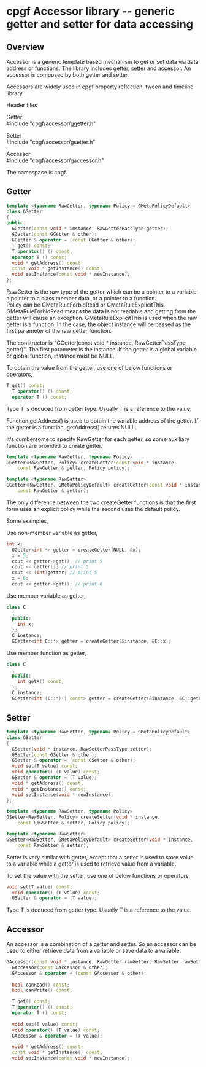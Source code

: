 <!--notoc-->

# cpgf Accessor library -- generic getter and setter for data accessing

## Overview

Accessor is a generic template based mechanism to get or set data via data address or functions. The library includes getter, setter and accessor. An accessor is composed by both getter and setter.

Accessors are widely used in cpgf property reflection, tween and timeline library.

Header files

Getter  
#include "cpgf/accessor/ggetter.h"

Setter  
#include "cpgf/accessor/gsetter.h"

Accessor  
#include "cpgf/accessor/gaccessor.h"

The namespace is cpgf.

## Getter
```c++
template <typename RawGetter, typename Policy = GMetaPolicyDefault>
class GGetter
{
public:
  GGetter(const void * instance, RawGetterPassType getter);
  GGetter(const GGetter & other);
  GGetter & operator = (const GGetter & other);
  T get() const;
  T operator() () const;
  operator T () const;
  void * getAddress() const;
  const void * getInstance() const;
  void setInstance(const void * newInstance);
};
```
RawGetter is the raw type of the getter which can be a pointer to a variable, a pointer to a class member data, or a pointer to a function.  
Policy can be GMetaRuleForbidRead or GMetaRuleExplicitThis. GMetaRuleForbidRead means the data is not readable and getting from the getter will cause an exception. GMetaRuleExplicitThis is used when the raw getter is a function. In the case, the object instance will be passed as the first parameter of the raw getter function.

The constructor is "GGetter(const void * instance, RawGetterPassType getter)". The first parameter is the instance. If the getter is a global variable or global function, instance must be NULL.

To obtain the value from the getter, use one of below functions or operators,
```c++
T get() const;
  T operator() () const;
  operator T () const;
```
Type T is deduced from getter type. Usually T is a reference to the value.

Function getAddress() is used to obtain the variable address of the getter. If the getter is a function, getAddress() returns NULL.

It's cumbersome to specify RawGetter for each getter, so some auxiliary function are provided to create getter.
```c++
template <typename RawGetter, typename Policy>
GGetter<RawGetter, Policy> createGetter(const void * instance,
    const RawGetter & getter, Policy policy);

template <typename RawGetter>
GGetter<RawGetter, GMetaPolicyDefault> createGetter(const void * instance,
    const RawGetter & getter);
```
The only difference between the two createGetter functions is that the first form uses an explicit policy while the second uses the default policy.

Some examples,

Use non-member variable as getter,
```c++
int x;
  GGetter<int *> getter = createGetter(NULL, &x);
  x = 5;
  cout << getter->get(); // print 5
  cout << getter(); // print 5
  cout << (int)getter; // print 5
  x = 6;
  cout << getter->get(); // print 6
```

Use member variable as getter,
```c++
class C
  {
  public:
    int x;
  };
  C instance;
  GGetter<int C::*> getter = createGetter(&instance, &C::x);
```

Use member function as getter,
```c++
class C
  {
  public:
    int getX() const;
  };
  C instance;
  GGetter<int (C::*)() const> getter = createGetter(&instance, &C::getX);
```

## Setter
```c++
template <typename RawSetter, typename Policy = GMetaPolicyDefault>
class GSetter
{
  GSetter(void * instance, RawSetterPassType setter);
  GSetter(const GSetter & other);
  GSetter & operator = (const GSetter & other);
  void set(T value) const;
  void operator() (T value) const;
  GSetter & operator = (T value);
  void * getAddress() const;
  void * getInstance() const;
  void setInstance(void * newInstance);
};

template <typename RawSetter, typename Policy>
GSetter<RawSetter, Policy> createSetter(void * instance,
    const RawSetter & setter, Policy policy);

template <typename RawSetter>
GSetter<RawSetter, GMetaPolicyDefault> createSetter(void * instance,
    const RawSetter & setter);
```

Setter is very similar with getter, except that a setter is used to store value to a variable while a getter is used to retrieve value from a variable.

To set the value with the setter, use one of below functions or operators,
```c++
void set(T value) const;
  void operator() (T value) const;
  GSetter & operator = (T value);
```
Type T is deduced from getter type. Usually T is a reference to the value.

## Accessor

An accessor is a combination of a getter and setter. So an accessor can be used to either retrieve data from a variable or save data to a variable.
```c++
GAccessor(const void * instance, RawGetter rawGetter, RawSetter rawSetter);
  GAccessor(const GAccessor & other);
  GAccessor & operator = (const GAccessor & other);
  
  bool canRead() const;
  bool canWrite() const;

  T get() const;
  T operator() () const;
  operator T () const;
  
  void set(T value) const;
  void operator() (T value) const;
  GAccessor & operator = (T value);

  void * getAddress() const;
  const void * getInstance() const;
  void setInstance(const void * newInstance);
```
